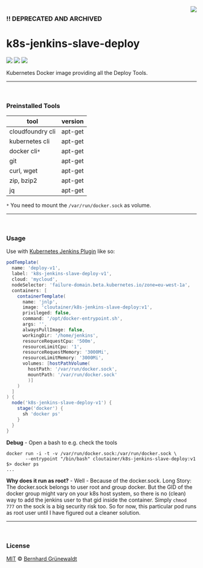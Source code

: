 <img src="https://cloutainer.github.io/documentation/images/cloutainer.svg?v5" align="right">

### :bangbang: DEPRECATED AND ARCHIVED

# k8s-jenkins-slave-deploy

[![](https://codeclou.github.io/doc/badges/generated/docker-image-size-333.svg)](https://hub.docker.com/r/cloutainer/k8s-jenkins-slave-oracle-java/tags/) [![](https://codeclou.github.io/doc/badges/generated/docker-from-ubuntu-16.04.svg)](https://www.ubuntu.com/) [![](https://codeclou.github.io/doc/badges/generated/docker-run-as-root.svg)](https://docs.docker.com/engine/reference/builder/#/user)


Kubernetes Docker image providing all the Deploy Tools.

-----
&nbsp;

### Preinstalled Tools

| tool | version |
|------|---------|
| cloudfoundry cli | apt-get |
| kubernetes cli | apt-get |
| docker cli`*` | apt-get |
| git | apt-get |
| curl, wget | apt-get |
| zip, bzip2 | apt-get |
| jq | apt-get |

`*` You need to mount the `/var/run/docker.sock` as volume.

-----
&nbsp;

### Usage


Use with [Kubernetes Jenkins Plugin](https://github.com/jenkinsci/kubernetes-plugin) like so:

```groovy
podTemplate(
  name: 'deploy-v1',
  label: 'k8s-jenkins-slave-deploy-v1',
  cloud: 'mycloud',
  nodeSelector: 'failure-domain.beta.kubernetes.io/zone=eu-west-1a',
  containers: [
    containerTemplate(
      name: 'jnlp',
      image: 'cloutainer/k8s-jenkins-slave-deploy:v1',
      privileged: false,
      command: '/opt/docker-entrypoint.sh',
      args: '',
      alwaysPullImage: false,
      workingDir: '/home/jenkins',
      resourceRequestCpu: '500m',
      resourceLimitCpu: '1',
      resourceRequestMemory: '3000Mi',
      resourceLimitMemory: '3000Mi',
      volumes: [hostPathVolume(
        hostPath: '/var/run/docker.sock',
        mountPath: '/var/run/docker.sock'
        )]
    )
  ]
) {
  node('k8s-jenkins-slave-deploy-v1') {
    stage('docker') {
      sh 'docker ps'
    }
  }
}
```

**Debug** - Open a bash to e.g. check the tools

```
docker run -i -t -v /var/run/docker.sock:/var/run/docker.sock \
       --entrypoint "/bin/bash" cloutainer/k8s-jenkins-slave-deploy:v1
$> docker ps
...
```

**Why does it run as root?** - Well - Because of the docker.sock.
Long Story: The docker.sock belongs to user root and group docker.
But the GID of the docker group might vary on your k8s host system,
so there is no (clean) way to add the jenkins user to that gid inside the container.
Simply `chmod 777` on the sock is a big security risk too.
So for now, this particular pod runs as root user until I have figured out a cleaner solution.

-----
&nbsp;

### License

[MIT](https://github.com/cloutainer/k8s-jenkins-slave-deploy/blob/master/LICENSE) © [Bernhard Grünewaldt](https://github.com/clouless)
